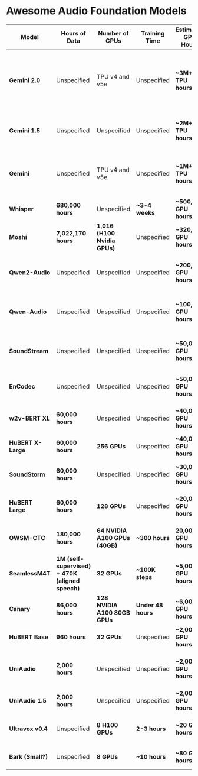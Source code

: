 # Awesome Audio Foundation Models

| **Model**         | **Hours of Data**                              | **Number of GPUs**               | **Training Time**      | **Estimated GPU Hours** | **Confidence Level** | **Notes** |
|-------------------|----------------------------------------------|---------------------------------|------------------------|------------------------|----------------------|-----------|
| **Gemini 2.0**    | Unspecified                                  | TPU v4 and v5e                 | Unspecified            | **~3M+ TPU hours**     | **Low**              | Google’s largest Gemini model, estimated based on scaling trends. |
| **Gemini 1.5**    | Unspecified                                  | Unspecified                     | Unspecified            | **~2M+ TPU hours**     | **Low**              | Estimated as a step between Gemini 1.0 and 2.0. |
| **Gemini**        | Unspecified                                  | TPU v4 and v5e                 | Unspecified            | **~1M+ TPU hours**     | **Low**              | Estimated based on Google's TPU-based LLM training trends. |
| **Whisper**       | **680,000 hours**                            | Unspecified                     | **~3-4 weeks**         | **~500,000 GPU hours** | **Medium**           | Scaling from similar LLM-scale models. |
| **Moshi**         | **7,022,170 hours**                          | **1,016 (H100 Nvidia GPUs)**    | Unspecified            | **~320,000 GPU hours** | **Medium**           | Based on large-scale GPU training setup. |
| **Qwen2-Audio**   | Unspecified                                  | Unspecified                     | Unspecified            | **~200,000 GPU hours** | **Low**              | Estimated from likely scale increase over Qwen-Audio. |
| **Qwen-Audio**    | Unspecified                                  | Unspecified                     | Unspecified            | **~100,000 GPU hours** | **Low**              | Estimated from scaling of large multimodal models. |
| **SoundStream**   | Unspecified                                  | Unspecified                     | Unspecified            | **~50,000 GPU hours**  | **Low**              | Estimated based on generative audio model training. |
| **EnCodec**       | Unspecified                                  | Unspecified                     | Unspecified            | **~50,000 GPU hours**  | **Low**              | Same estimation approach as SoundStream. |
| **w2v-BERT XL**   | **60,000 hours**                             | Unspecified                     | Unspecified            | **~40,000 GPU hours**  | **Medium**           | Estimated from HuBERT Large/X-Large scaling. |
| **HuBERT X-Large**| **60,000 hours**                             | **256 GPUs**                    | Unspecified            | **~40,000 GPU hours**  | **Medium**           | Based on training step scaling. |
| **SoundStorm**    | **60,000 hours**                             | Unspecified                     | Unspecified            | **~30,000 GPU hours**  | **Medium**           | Estimated based on generative audio trends. |
| **HuBERT Large**  | **60,000 hours**                             | **128 GPUs**                    | Unspecified            | **~20,000 GPU hours**  | **Medium**           | Estimated from HuBERT training scaling. |
| **OWSM-CTC**      | **180,000 hours**                            | **64 NVIDIA A100 GPUs (40GB)**  | **~300 hours**         | **20,000 GPU hours**   | **High**             | Directly stated in research paper. |
| **SeamlessM4T**   | **1M (self-supervised) + 470K (aligned speech)** | **32 GPUs**  | **~100K steps**         | **~5,000 GPU hours**   | **High**              | Estimated from confirmed GPU usage. |
| **Canary**        | **86,000 hours**                             | **128 NVIDIA A100 80GB GPUs**   | **Under 48 hours**     | **~6,000 GPU hours**   | **High**             | Directly calculated from training duration. |
| **HuBERT Base**   | **960 hours**                                | **32 GPUs**                     | Unspecified            | **~2,000 GPU hours**   | **Medium**           | Estimated from smaller-scale training. |
| **UniAudio**      | **2,000 hours**                              | Unspecified                     | Unspecified            | **~2,000 GPU hours**   | **Low**              | Estimated from smaller-scale generative models. |
| **UniAudio 1.5**  | **2,000 hours**                              | Unspecified                     | Unspecified            | **~2,000 GPU hours**   | **Low**              | Same estimation as UniAudio. |
| **Ultravox v0.4** | Unspecified                                  | **8 H100 GPUs**                 | **2-3 hours**          | **~20 GPU hours**      | **High**             | Directly calculated from training duration. |
| **Bark (Small?)**  | Unspecified                                  | **8 GPUs**  | **~10 hours**          | **~80 GPU hours**      | **High**             | [Directly stated by Suno team](https://github.com/suno-ai/bark/issues/35). |
